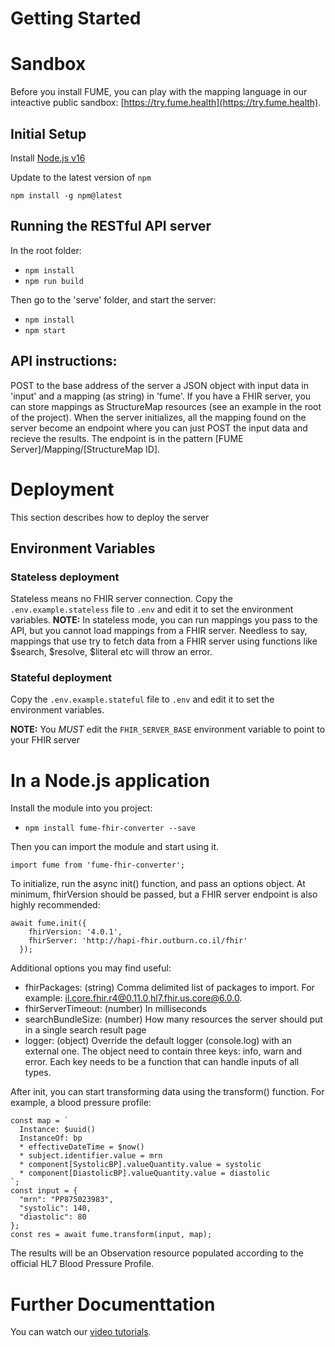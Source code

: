 # Getting Started

# Sandbox
Before you install FUME, you can play with the mapping language in our inteactive public sandbox: [https://try.fume.health](https://try.fume.health).

## Initial Setup

Install [Node.js v16](https://nodejs.org/en/download/)

Update to the latest version of `npm`

```shell
npm install -g npm@latest
```

## Running the RESTful API server
In the root folder:
- `npm install`
- `npm run build`

Then go to the 'serve' folder, and start the server:

- `npm install`
- `npm start`

## API instructions:
POST to the base address of the server a JSON object with input data in 'input' and a mapping (as string) in 'fume'.
If you have a FHIR server, you can store mappings as StructureMap resources (see an example in the root of the project). When the server initializes, all the mapping found on the server become an endpoint where you can just POST the input data and recieve the results. The endpoint is in the pattern [FUME Server]/Mapping/[StructureMap ID].

# Deployment

This section describes how to deploy the server

## Environment Variables

### Stateless deployment

Stateless means no FHIR server connection. 
Copy the `.env.example.stateless` file to `.env` and edit it to set the environment variables.
**NOTE:** In stateless mode, you can run mappings you pass to the API, but you cannot load mappings from a FHIR server. Needless to say, mappings that use try to fetch data from a FHIR server using functions like $search, $resolve, $literal etc will throw an error.

### Stateful deployment

Copy the `.env.example.stateful` file to `.env` and edit it to set the environment variables.

**NOTE:** You _MUST_ edit the `FHIR_SERVER_BASE` environment variable to point to your FHIR server

# In a Node.js application
Install the module into you project:
- `npm install fume-fhir-converter --save`

Then you can import the module and start using it.
```
import fume from 'fume-fhir-converter';
```
To initialize, run the async init() function, and pass an options object. At minimum, fhirVersion should be passed, but a FHIR server endpoint is also highly recommended:
```
await fume.init({
    fhirVersion: '4.0.1',
    fhirServer: 'http://hapi-fhir.outburn.co.il/fhir'
  });
```
Additional options you may find useful:
- fhirPackages: (string) Comma delimited list of packages to import. For example: il.core.fhir.r4@0.11.0,hl7.fhir.us.core@6.0.0.
- fhirServerTimeout: (number) In milliseconds
- searchBundleSize: (number) How many resources the server should put in a single search result page
- logger: (object) Override the default logger (console.log) with an external one. The object need to contain three keys: info, warn and error. Each key needs to be a function that can handle inputs of all types.

After init, you can start transforming data using the transform() function. For example, a blood pressure profile:

```
const map = `
  Instance: $uuid()
  InstanceOf: bp
  * effectiveDateTime = $now()
  * subject.identifier.value = mrn
  * component[SystolicBP].valueQuantity.value = systolic
  * component[DiastolicBP].valueQuantity.value = diastolic
`;
const input = {
  "mrn": "PP875023983",
  "systolic": 140,
  "diastolic": 80
};
const res = await fume.transform(input, map);
```

The results will be an Observation resource populated according to the official HL7 Blood Pressure Profile.

# Further Documenttation
You can watch our [video tutorials](https://www.youtue.com/playlist?list=PL44ht-s6WWPfgVNkibzMj_UB-ex41rl49).

